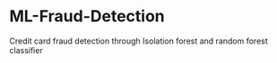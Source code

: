 # ML-Fraud-Detection
Credit card fraud detection through Isolation forest and random forest classifier

